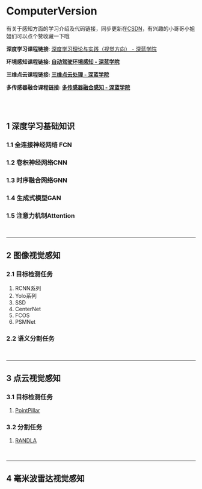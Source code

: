 # ComputerVersion

有关于感知方面的学习介绍及代码链接，同步更新在[CSDN](https://blog.csdn.net/victor_manches?type=blog)，有兴趣的小哥哥小姐姐们可以点个赞收藏一下哦

**深度学习课程链接**: [深度学习理论与实践（视觉方向） - 深蓝学院](https://www.shenlanxueyuan.com/course/574)

**环境感知课程链接: [自动驾驶环境感知 - 深蓝学院 ](https://www.shenlanxueyuan.com/my/course/538)**

**三维点云课程链接: [三维点云处理 - 深蓝学院 ](https://www.shenlanxueyuan.com/my/course/584)**

**多传感器融合课程链接: [多传感器融合感知 - 深蓝学院 ](https://www.shenlanxueyuan.com/course/519)**

<br />

<br />

## 1 深度学习基础知识

### 1.1 全连接神经网络 FCN

### 1.2 卷积神经网络CNN

### 1.3 时序融合网络GNN

### 1.4 生成式模型GAN

### 1.5 注意力机制Attention


<br />


---

## 2 图像视觉感知

### 2.1 目标检测任务

1. RCNN系列
2. Yolo系列
3. SSD
4. CenterNet
5. FCOS
6. PSMNet

### 2.2 语义分割任务


<br />


---

## 3 点云视觉感知

### 3.1 目标检测任务

1. [PointPillar](https://github.com/Victor94-king/ComputerVersion/blob/main/%E7%82%B9%E4%BA%91%E8%A7%86%E8%A7%89%E6%84%9F%E7%9F%A5/%E5%88%86%E5%89%B2%E4%BB%BB%E5%8A%A1/RandLA.md)

### 3.2 分割任务

1. [RANDLA](https://github.com/Victor94-king/ComputerVersion/blob/main/%E7%82%B9%E4%BA%91%E8%A7%86%E8%A7%89%E6%84%9F%E7%9F%A5/%E5%88%86%E5%89%B2%E4%BB%BB%E5%8A%A1/RandLA.md)

<br />

---

## 4 毫米波雷达视觉感知
